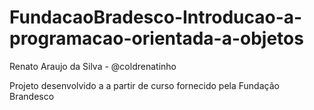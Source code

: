 # FundacaoBradesco-Introducao-a-programacao-orientada-a-objetos

Renato Araujo da Silva - @coldrenatinho

Projeto desenvolvido a a partir de curso fornecido pela Fundação Brandesco